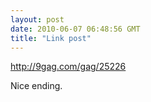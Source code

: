 ```yaml
---
layout: post
date: 2010-06-07 06:48:56 GMT
title: "Link post"
---
```

<http://9gag.com/gag/25226>

Nice ending.